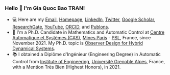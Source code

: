 ### Hello 👋 I'm Gia Quoc Bao TRAN!
- :computer: Here are my [Email](mailto:gia-quoc-bao.tran@minesparis.psl.eu), [Homepage](https://www.tran-gia-quoc-bao.com/), [LinkedIn](https://www.linkedin.com/in/tran-gia-quoc-bao/), [Twitter](https://twitter.com/Tran_GiaQuocBao), [Google Scholar](https://scholar.google.fr/citations?user=4ni8hNUAAAAJ&hl=en&authuser=1), [ResearchGate](https://www.researchgate.net/profile/Gia_Quoc_Bao_Tran), [YouTube](https://www.youtube.com/channel/UCHj30TycJFxkRijjSJ9wUmA), [ORCID](https://orcid.org/0000-0002-0150-8805), and [Publons](https://publons.com/researcher/3635512/gia-quoc-bao-tran).
- :school: I'm a Ph.D. Candidate in Mathematics and Automatic Control at [Centre Automatique et Systèmes (CAS)](https://cas.mines-paristech.fr/), [Mines Paris](https://www.minesparis.psl.eu/) - [PSL](https://psl.eu/en), France, since November 2021. My Ph.D. topic is [Observer Design for Hybrid Dynamical Systems](http://theses.fr/s304727?fbclid=IwAR1WU15HOElMXkifY7fsjh2yvFPp5ZpPwABZzSachYZCpg-wjnAQKdg8Fe8).
- :books: I obtained a Diplôme d'Ingénieur (Engineering Degree) in Automatic Control from [Institute of Engineering](https://www.grenoble-inp.fr/), [Université Grenoble Alpes](https://www.univ-grenoble-alpes.fr/english/), France, with a Mention Très Bien (Highest Honors), in 2021.
